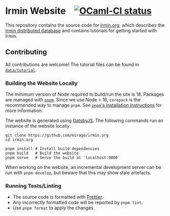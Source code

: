 # Irmin Website &nbsp;&nbsp; [![OCaml-CI status][ocaml-ci-img]][ocaml-ci]

[ocaml-ci]: https://ocaml.ci.dev/github/mirage/irmin.org
[ocaml-ci-img]: https://img.shields.io/endpoint?url=https%3A%2F%2Focaml.ci.dev%2Fbadge%2Fmirage%2Firmin.org%2Fmain&logo=ocaml

This repository contains the source code for [irmin.org][irmin.org], which describes the [Irmin
distributed database][irmin] and contains tutorials for getting started with Irmin.

## Contributing

All contributions are welcome! The tutorial files can be found in [`data/tutorial`][tutorial-dir].

### Building the Website Locally

The minimum version of Node required to build/run the site is 18. Packages are
managed with [`pnpm`][pnpm]. Since we use Node > 16, `corepack` is the recommended
way to manage `pnpm`. See [`pnpm`'s installation instructions][pnpm-install] for
more information.

The website is generated using [GatsbyJS][gatsby]. The following commands run an instance of the
website locally:

```shell
git clone https://github.com/mirage/irmin.org
cd irmin.org

pnpm install # Install build dependencies
pnpm build   # Build the website
pnpm serve   # Serve the build at `localhost:9000`
```

When working on the website, an incremental development server can be run with `pnpm develop`,
but beware that this may show stale artefacts.

### Running Tests/Linting

- The source code is formatted with [Prettier][prettier]. 
- Any incorrectly formatted code will be reported by `pnpm lint`.
- Use `pnpm format` to apply the changes.

[irmin]: https://github.com/mirage/irmin/
[irmin.org]: https://irmin.org/
[tutorial-dir]: https://github.com/mirage/irmin.org/tree/master/data/tutorial/
[prettier]: https://github.com/prettier/prettier/
[gatsby]: https://www.gatsbyjs.org/
[pnpm]: https://pnpm.io/
[pnpm-install]: https://pnpm.io/installation#using-corepack
